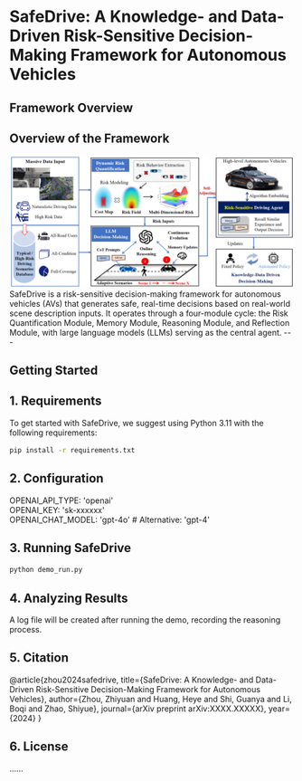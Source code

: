 # SafeDrive: A Knowledge- and Data-Driven Risk-Sensitive Decision-Making Framework for Autonomous Vehicles

## Framework Overview
<div class="content">
    <h2 class="section-title">Overview of the Framework</h2>
    <img src="./figures/Fig.1.png" alt="SafeDrive Framework Overview">
</div>
SafeDrive is a risk-sensitive decision-making framework for autonomous vehicles (AVs) that generates safe, real-time decisions based on real-world scene description inputs. It operates through a four-module cycle: the Risk Quantification Module, Memory Module, Reasoning Module, and Reflection Module, with large language models (LLMs) serving as the central agent.
---

## Getting Started

## 1. Requirements 
To get started with SafeDrive, we suggest using Python 3.11 with the following requirements:

```bash
pip install -r requirements.txt
```

## 2. Configuration
OPENAI_API_TYPE: 'openai'   
OPENAI_KEY: 'sk-xxxxxx'  
OPENAI_CHAT_MODEL: 'gpt-4o'  # Alternative: 'gpt-4'  


## 3. Running SafeDrive

```bash
python demo_run.py
```

## 4. Analyzing Results

A log file will be created after running the demo, recording the reasoning process.

## 5. Citation
@article{zhou2024safedrive,
  title={SafeDrive: A Knowledge- and Data-Driven Risk-Sensitive Decision-Making Framework for Autonomous Vehicles},
  author={Zhou, Zhiyuan and Huang, Heye and Shi, Guanya and Li, Boqi and Zhao, Shiyue},
  journal={arXiv preprint arXiv:XXXX.XXXXX},
  year={2024}
}

## 6. License
......
